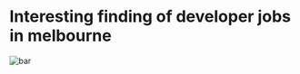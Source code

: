 # Interesting finding of developer jobs in melbourne

![bar](https://raw.githubusercontent.com/mzbac/2018-March-job-analysis/master/Mar-Feb.png)
